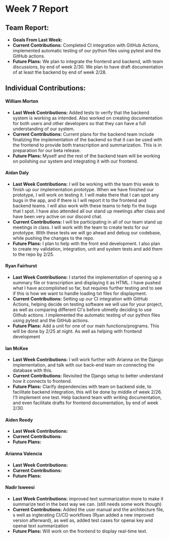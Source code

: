 # Week 7 Report

## Team Report:
- **Goals From Last Week:** 
- **Current Contributions:** Completed CI integration with GitHub Actions, implemented automatic testing of our python files using pytest and the GitHub actions.
- **Future Plans:** We plan to integrate the frontend and backend, with team discussions, by end of week 2/30. We plan to have draft documentation of at least the backend by end of week 2/28.

## Individual Contributions:
#### William Morton
- **Last Week Contributions:** Added tests to verify that the backend system is working as intended. Also worked on creating documentation for both users and other developers so that they can have a full understanding of our system.
- **Current Contributions:** Current plans for the backend team include finalizing the implementation of the backend so that it can be used with the frontend to provide both transcription and summarization. This is in preparation for our beta release.
- **Future Plans:** Myself and the rest of the backend team will be working on polishing our system and integrating it with our frontend.

#### Aidan Daly
- **Last Week Contributions:** I will be working with the team this week to finish up our implementation prototype. When we have finished our prototype, I will work on testing it. I will make there that I can spot any bugs in the app, and if there is I will report it to the frontend and backend teams. I will also work with these teams to help fix the bugs that I spot. I have also attended all our stand up meetings after class and have been very active on our discord chat. 
- **Current Contributions:** I will be participating in all of our team stand up meetings in class. I will work with the team to create tests for our prototype. With these tests we will go ahead and debug our codebase, while pushing the changes to the repo. 
- **Future Plans:**  I plan to help with the front end development. I also plan to create my validation, integration, unit and system tests and add them to the repo by 2/25.

#### Ryan Fairhurst
- **Last Week Contributions:** I started the implementation of opening up a summary file or transcription and displaying it as HTML. I have pushed what I have accomplished so far, but requires further testing and to see if this is how we want to handle loading txt files for displayment.
- **Current Contributions:** Setting up our CI integration with GitHub Actions, helping decide on testing software we will use for your project, as well as comparing different CI's before utimetly deciding to use Github actions. I implemented the automatic testing of our python files using pytest and the GitHub actions.
- **Future Plans:** Add a unit for one of our main functions/programs. This will be done by 2/25 at night. As well as helping with frontend development

#### Ian McKee
- **Last Week Contributions:** I will work further with Arianna on the Django implementation, and talk with our back-end team on connecting the database with this.
- **Current Contributions:** Revisited the Django setup to better understand how it connects to frontend. 
- **Future Plans:** Clarify dependencies with team on backend side, to facilitate backend integration, this will be done by middle of week 2/26. I'll implement one test. Help backend team with writing documentation, and even facilitate drafts for frontend documentation, by end of week 2/30.

#### Aiden Reedy
- **Last Week Contributions:** 
- **Current Contributions:** 
- **Future Plans:** 

#### Arianna Valencia
- **Last Week Contributions:** 
- **Current Contributions:** 
- **Future Plans:** 

#### Nadir Isweesi
- **Last Week Contributions:** improved text summarization more to make it summarize text in the best way we can. (still needs some work though)
- **Current Contributions:** Added the user manual and the architecture file, s well as ingterating CI/CD workflows (Ryan added a new improved version afterward), as well as, added test cases for openai key and openai text summarization 
- **Future Plans:** Will work on the frontend to display real-time text.
